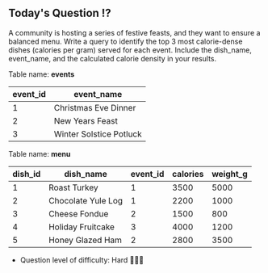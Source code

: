 ## Today's Question ⁉️

A community is hosting a series of festive feasts, and they want to ensure a balanced menu. Write a query to identify the top 3 most calorie-dense dishes (calories per gram) served for each event. Include the dish_name, event_name, and the calculated calorie density in your results.

Table name: **events**

| event_id | event_name             |
|----------|-------------------------|
| 1        | Christmas Eve Dinner    |
| 2        | New Years Feast         |
| 3        | Winter Solstice Potluck |


Table name: **menu**

| dish_id | dish_name          | event_id | calories | weight_g |
|---------|----------------------|----------|----------|----------|
| 1       | Roast Turkey         | 1        | 3500     | 5000     |
| 2       | Chocolate Yule Log    | 1        | 2200     | 1000     |
| 3       | Cheese Fondue         | 2        | 1500     | 800      |
| 4       | Holiday Fruitcake     | 3        | 4000     | 1200     |
| 5       | Honey Glazed Ham      | 2        | 2800     | 3500     |


- Question level of difficulty: Hard 🎅🎅🎅

